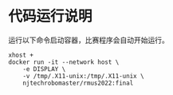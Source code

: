 # 代码运行说明
运行以下命令启动容器，比赛程序会自动开始运行。
```
xhost +
docker run -it --network host \
    -e DISPLAY \
    -v /tmp/.X11-unix:/tmp/.X11-unix \
    njtechrobomaster/rmus2022:final
```
